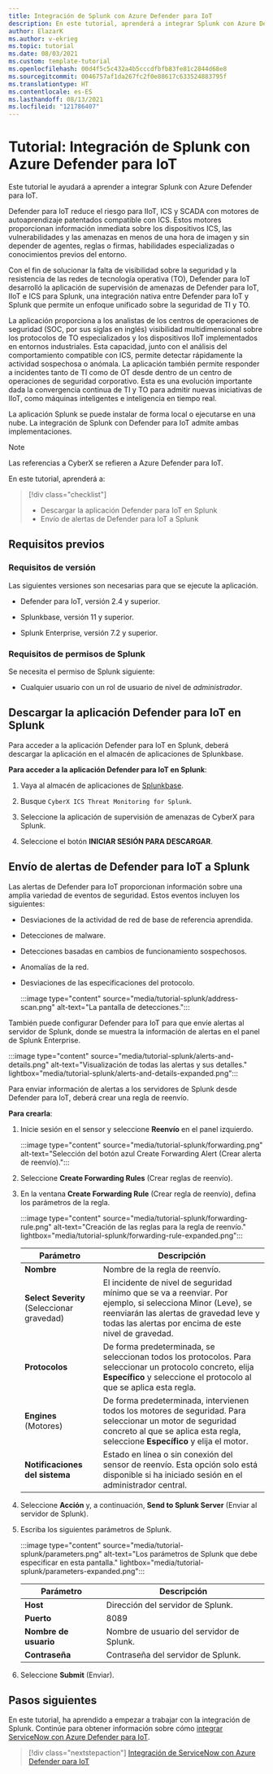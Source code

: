 ```yaml
---
title: Integración de Splunk con Azure Defender para IoT
description: En este tutorial, aprenderá a integrar Splunk con Azure Defender para IoT.
author: ElazarK
ms.author: v-ekrieg
ms.topic: tutorial
ms.date: 08/03/2021
ms.custom: template-tutorial
ms.openlocfilehash: 00d4f5c5c432a4b5cccdfbfb83fe81c2844d68e8
ms.sourcegitcommit: 0046757af1da267fc2f0e88617c633524883795f
ms.translationtype: HT
ms.contentlocale: es-ES
ms.lasthandoff: 08/13/2021
ms.locfileid: "121786407"
---
```

# <a name="tutorial-integrate-splunk-with-azure-defender-for-iot"></a>Tutorial: Integración de Splunk con Azure Defender para IoT

Este tutorial le ayudará a aprender a integrar Splunk con Azure Defender para IoT.

Defender para IoT reduce el riesgo para IIoT, ICS y SCADA con motores de autoaprendizaje patentados compatible con ICS. Estos motores proporcionan información inmediata sobre los dispositivos ICS, las vulnerabilidades y las amenazas en menos de una hora de imagen y sin depender de agentes, reglas o firmas, habilidades especializadas o conocimientos previos del entorno.

Con el fin de solucionar la falta de visibilidad sobre la seguridad y la resistencia de las redes de tecnología operativa (TO), Defender para IoT desarrolló la aplicación de supervisión de amenazas de Defender para IoT, IIoT e ICS para Splunk, una integración nativa entre Defender para IoT y Splunk que permite un enfoque unificado sobre la seguridad de TI y TO.

La aplicación proporciona a los analistas de los centros de operaciones de seguridad (SOC, por sus siglas en inglés) visibilidad multidimensional sobre los protocolos de TO especializados y los dispositivos IIoT implementados en entornos industriales. Esta capacidad, junto con el análisis del comportamiento compatible con ICS, permite detectar rápidamente la actividad sospechosa o anómala. La aplicación también permite responder a incidentes tanto de TI como de OT desde dentro de un centro de operaciones de seguridad corporativo. Esta es una evolución importante dada la convergencia continua de TI y TO para admitir nuevas iniciativas de IIoT, como máquinas inteligentes e inteligencia en tiempo real.

La aplicación Splunk se puede instalar de forma local o ejecutarse en una nube. La integración de Splunk con Defender para IoT admite ambas implementaciones.

> [!Note]
> Las referencias a CyberX se refieren a Azure Defender para IoT.

En este tutorial, aprenderá a:

> [!div class="checklist"]
> * Descargar la aplicación Defender para IoT en Splunk
> * Envío de alertas de Defender para IoT a Splunk

## <a name="prerequisites"></a>Requisitos previos

### <a name="version-requirements"></a>Requisitos de versión

Las siguientes versiones son necesarias para que se ejecute la aplicación.

- Defender para IoT, versión 2.4 y superior.

- Splunkbase, versión 11 y superior.

- Splunk Enterprise, versión 7.2 y superior.

### <a name="splunk-permission-requirements"></a>Requisitos de permisos de Splunk

Se necesita el permiso de Splunk siguiente:

- Cualquier usuario con un rol de usuario de nivel de *administrador*.

## <a name="download-the-defender-for-iot-application-in-splunk"></a>Descargar la aplicación Defender para IoT en Splunk

Para acceder a la aplicación Defender para IoT en Splunk, deberá descargar la aplicación en el almacén de aplicaciones de Splunkbase.

**Para acceder a la aplicación Defender para IoT en Splunk**:

1. Vaya al almacén de aplicaciones de [Splunkbase](https://splunkbase.splunk.com/).

1. Busque `CyberX ICS Threat Monitoring for Splunk`.

1. Seleccione la aplicación de supervisión de amenazas de CyberX para Splunk.

1. Seleccione el botón **INICIAR SESIÓN PARA DESCARGAR**.

## <a name="send-defender-for-iot-alerts-to-splunk"></a>Envío de alertas de Defender para IoT a Splunk

Las alertas de Defender para IoT proporcionan información sobre una amplia variedad de eventos de seguridad. Estos eventos incluyen los siguientes:

- Desviaciones de la actividad de red de base de referencia aprendida.

- Detecciones de malware.

- Detecciones basadas en cambios de funcionamiento sospechosos.

- Anomalías de la red.

- Desviaciones de las especificaciones del protocolo.

    :::image type="content" source="media/tutorial-splunk/address-scan.png" alt-text="La pantalla de detecciones.":::

También puede configurar Defender para IoT para que envíe alertas al servidor de Splunk, donde se muestra la información de alertas en el panel de Splunk Enterprise.

:::image type="content" source="media/tutorial-splunk/alerts-and-details.png" alt-text="Visualización de todas las alertas y sus detalles." lightbox="media/tutorial-splunk/alerts-and-details-expanded.png":::

Para enviar información de alertas a los servidores de Splunk desde Defender para IoT, deberá crear una regla de reenvío.

**Para crearla**:

1. Inicie sesión en el sensor y seleccione **Reenvío** en el panel izquierdo.

    :::image type="content" source="media/tutorial-splunk/forwarding.png" alt-text="Selección del botón azul Create Forwarding Alert (Crear alerta de reenvío).":::

1. Seleccione **Create Forwarding Rules** (Crear reglas de reenvío).

1. En la ventana **Create Forwarding Rule** (Crear regla de reenvío), defina los parámetros de la regla.

    :::image type="content" source="media/tutorial-splunk/forwarding-rule.png" alt-text="Creación de las reglas para la regla de reenvío." lightbox="media/tutorial-splunk/forwarding-rule-expanded.png":::

    | Parámetro | Descripción |
    |--|--|
    | **Nombre** | Nombre de la regla de reenvío. |
    | **Select Severity** (Seleccionar gravedad) | El incidente de nivel de seguridad mínimo que se va a reenviar. Por ejemplo, si selecciona Minor (Leve), se reenviarán las alertas de gravedad leve y todas las alertas por encima de este nivel de gravedad. |
    | **Protocolos** | De forma predeterminada, se seleccionan todos los protocolos. Para seleccionar un protocolo concreto, elija **Específico** y seleccione el protocolo al que se aplica esta regla. |
    | **Engines** (Motores) | De forma predeterminada, intervienen todos los motores de seguridad. Para seleccionar un motor de seguridad concreto al que se aplica esta regla, seleccione **Específico** y elija el motor. |
    | **Notificaciones del sistema** | Estado en línea o sin conexión del sensor de reenvío. Esta opción solo está disponible si ha iniciado sesión en el administrador central. |

1. Seleccione **Acción** y, a continuación, **Send to Splunk Server** (Enviar al servidor de Splunk).

1. Escriba los siguientes parámetros de Splunk.

    :::image type="content" source="media/tutorial-splunk/parameters.png" alt-text="Los parámetros de Splunk que debe especificar en esta pantalla." lightbox="media/tutorial-splunk/parameters-expanded.png":::

    | Parámetro | Descripción |
    |--|--|
    | **Host** | Dirección del servidor de Splunk. |
    | **Puerto** | 8089 |
    | **Nombre de usuario** | Nombre de usuario del servidor de Splunk. |
    | **Contraseña** | Contraseña del servidor de Splunk. |

1. Seleccione **Submit** (Enviar).

## <a name="next-steps"></a>Pasos siguientes

En este tutorial, ha aprendido a empezar a trabajar con la integración de Splunk. Continúe para obtener información sobre cómo [integrar ServiceNow con Azure Defender para IoT](tutorial-servicenow.md).

> [!div class="nextstepaction"]
> [Integración de ServiceNow con Azure Defender para IoT](tutorial-servicenow.md)